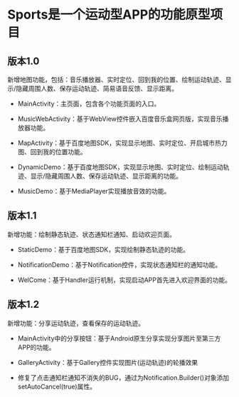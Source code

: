 # Sports是一个运动型APP的功能原型项目
## 版本1.0
新增地图功能，包括：音乐播放器、实时定位、回到我的位置、绘制运动轨迹、显示/隐藏周围人数、保存运动轨迹、简易语音反馈、显示距离。

- MainActivity：主页面，包含各个功能页面的入口。

- MusicWebActivity：基于WebView控件嵌入百度音乐盒网页版，实现音乐播放器功能。

- MapActivity：基于百度地图SDK，实现显示地图、实时定位、开启城市热力图、回到我的位置功能。

- DynamicDemo：基于百度地图SDK，实现显示地图、实时定位、绘制运动轨迹、显示/隐藏周围人数、保存运动轨迹、显示距离的功能。

- MusicDemo：基于MediaPlayer实现播放音效的功能。


## 版本1.1
新增功能：绘制静态轨迹、状态通知栏通知、启动欢迎页面。

- StaticDemo：基于百度地图SDK，实现绘制静态轨迹的功能。

- NotificationDemo：基于Notification控件，实现状态通知栏的通知功能。

- WelCome：基于Handler运行机制，实现启动APP首先进入欢迎界面的功能。

## 版本1.2

新增功能：分享运动轨迹，查看保存的运动轨迹。

- MainActivity中的分享按钮：基于Android原生分享实现分享图片至第三方APP的功能。

- GalleryActivity：基于Gallery控件实现图片(运动轨迹)的轮播效果

- 修复了点击通知栏通知不消失的BUG，通过为Notification.Builder()对象添加setAutoCancel(true)属性。
